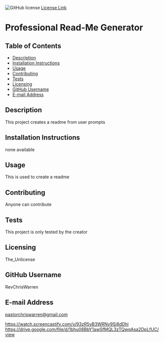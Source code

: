 
  ![GitHub license](https://img.shields.io/badge/license-The_Unlicense-blue.svg)
  [License Link](http://choosealicense.com/licenses)

  # Professional Read-Me Generator

  ## Table of Contents
  * [Description](#description)
  * [Installation Instructions](#installation-instructions)
  * [Usage](#usage)
  * [Contributing](#contributing)
  * [Tests](#tests)
  * [Licensing](#licensing)
  * [GitHub Username](#github-username)
  * [E-mail Address](#e-mail-address)

  ## Description
  This project creates a readme from user prompts
  
  ## Installation Instructions
  none available
  
  ## Usage
 This is used to create a readme
  
  ## Contributing
  Anyone can contribute
  
  ## Tests
  This project is only tested by the creator
  
  ## Licensing
  The_Unlicense
  
  ## GitHub Username
  RevChrisWarren
  
  
  
  ## E-mail Address
  pastorchriswarren@gmail.com
  
https://watch.screencastify.com/v/93zR5yB3WRNv9Sj8dDhi
https://drive.google.com/file/d/1bhu08BbY1awSfMQL3zTQwqAsa2DpLfUC/view
